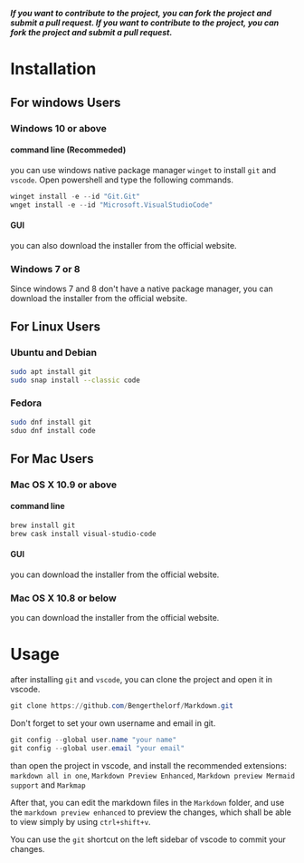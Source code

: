 ***If you want to contribute to the project, you can fork the project and submit a pull request. If you want to contribute to the project, you can fork the project and submit a pull request.***

# Installation
## For windows Users
### Windows 10 or above

#### command line (Recommeded)
you can use windows native package manager `winget` to install `git` and `vscode`.
Open powershell and type the following commands.
```powershell
winget install -e --id "Git.Git"
wnget install -e --id "Microsoft.VisualStudioCode"
```

#### GUI
you can also download the installer from the official website.

### Windows 7 or 8

Since windows 7 and 8 don't have a native package manager, you can download the installer from the official website.

## For Linux Users

### Ubuntu and Debian

```bash
sudo apt install git
sudo snap install --classic code
```

### Fedora

```bash
sudo dnf install git
sduo dnf install code
```

## For Mac Users

### Mac OS X 10.9 or above

#### command line 
```bash
brew install git
brew cask install visual-studio-code
```

#### GUI
you can download the installer from the official website.

### Mac OS X 10.8 or below

you can download the installer from the official website.

# Usage

after installing `git` and `vscode`, you can clone the project and open it in vscode.
```powershell
git clone https://github.com/Bengerthelorf/Markdown.git
```

Don't forget to set your own username and email in git.
```powershell
git config --global user.name "your name"
git config --global user.email "your email"
```

than open the project in vscode, and install the recommended extensions: `markdown all in one`, `Markdown Preview Enhanced`, `Markdown preview Mermaid support` and `Markmap`

After that, you can edit the markdown files in the `Markdown` folder, and use the `markdown preview enhanced` to preview the changes, which shall be able to view simply by using `ctrl+shift+v`.

You can use the `git` shortcut on the left sidebar of vscode to commit your changes.